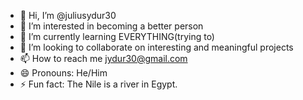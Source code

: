 - 👋 Hi, I’m @juliusydur30
- 👀 I’m interested in becoming a better person
- 🌱 I’m currently learning EVERYTHING(trying to)
- 💞️ I’m looking to collaborate on interesting and meaningful projects
- 📫 How to reach me jydur30@gmail.com
- 😄 Pronouns: He/Him
- ⚡ Fun fact: The Nile is a river in Egypt.

<!---
juliusydur30/juliusydur30 is a ✨ special ✨ repository because its `README.md` (this file) appears on your GitHub profile.
You can click the Preview link to take a look at your changes.
--->
